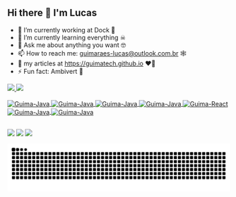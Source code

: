 ## Hi there 👋 I'm Lucas

- 🔭 I’m currently working at Dock 🤖
- 🌱 I’m currently learning everything ☠
- 💬 Ask me about anything you want 🤓
- 📫 How to reach me: guimaraes-lucas@outlook.com.br 🕸
- 📝 my articles at https://guimatech.github.io ♥️🧠
- ⚡ Fun fact: Ambivert 👀

<div>
  <a href="https://github.com/guimatech">
  <img height="180em" src="https://github-readme-stats.vercel.app/api?username=guimatech&show_icons=true&theme=cobalt&include_all_commits=true&count_private=true"/>
  <img height="180em" src="https://github-readme-stats.vercel.app/api/top-langs/?username=guimatech&layout=compact&langs_count=7&theme=cobalt"/>
</div>
  
<div style="display: inline_block"><br>
  <img align="center" alt="Guima-Java" height="30" width="40" src="https://cdn.jsdelivr.net/gh/devicons/devicon/icons/java/java-original.svg">
  <img align="center" alt="Guima-Java" height="30" width="40" src="https://cdn.jsdelivr.net/gh/devicons/devicon/icons/spring/spring-original.svg">
  <img align="center" alt="Guima-Java" height="30" width="30" src="https://upload.wikimedia.org/wikipedia/en/thumb/b/b2/Embarcadero_Delphi_10.4_Sydney_Product_Logo_and_Icon.svg/1200px-Embarcadero_Delphi_10.4_Sydney_Product_Logo_and_Icon.svg.png">
  <img align="center" alt="Guima-Java" height="30" width="40" src="https://cdn.jsdelivr.net/gh/devicons/devicon/icons/ruby/ruby-plain.svg">
  <img align="center" alt="Guima-React" height="30" width="40" src="https://cdn.jsdelivr.net/gh/devicons/devicon/icons/rails/rails-plain.svg">
  <img align="center" alt="Guima-Java" height="30" width="40" src="https://cdn.jsdelivr.net/gh/devicons/devicon/icons/php/php-original.svg">
  <img align="center" alt="Guima-Java" height="30" width="40" src="https://cdn.jsdelivr.net/gh/devicons/devicon/icons/angularjs/angularjs-plain.svg">
</div>
  
##
  
<div> 
  <a href="https://www.youtube.com/channel/UCLvu2vbWShZIPGqKKaWT51g" target="_blank"><img src="https://img.shields.io/badge/YouTube-FF0000?style=for-the-badge&logo=youtube&logoColor=white" target="_blank"></a>
  <a href = "mailto:guimaraes-lucas@outlook.com.br"><img src="https://img.shields.io/badge/Microsoft_Outlook-0078D4?style=for-the-badge&logo=microsoft-outlook&logoColor=white" target="_blank"></a>
  <a href="https://www.linkedin.com/in/lucas-dos-santos-guima" target="_blank"><img src="https://img.shields.io/badge/-LinkedIn-%230077B5?style=for-the-badge&logo=linkedin&logoColor=white" target="_blank"></a> 
  
  ![Snake animation](https://github.com/guimatech/guimatech/blob/output/github-contribution-grid-snake.svg)

</div>

